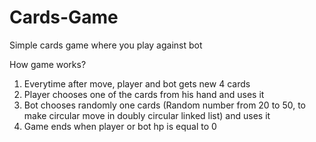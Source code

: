 # Cards-Game

Simple cards game where you play against bot

How game works?
1. Everytime after move, player and bot gets new 4 cards
2. Player chooses one of the cards from his hand and uses it
3. Bot chooses randomly one cards (Random number from 20 to 50, to make circular move in doubly circular linked list) and uses it
4. Game ends when player or bot hp is equal to 0

